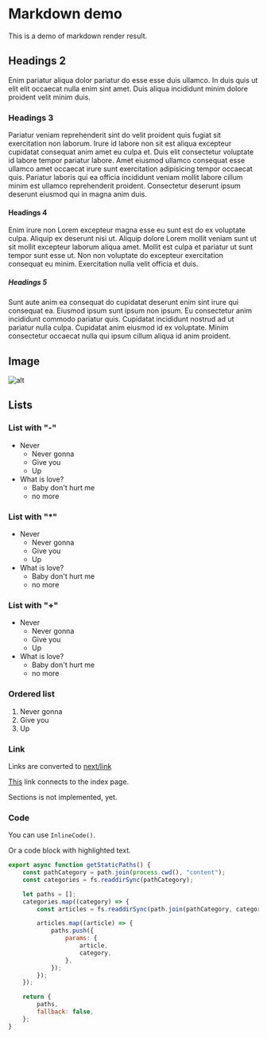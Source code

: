 # Markdown demo

This is a demo of markdown render result.

## Headings 2

Enim pariatur aliqua dolor pariatur do esse esse duis ullamco. In duis quis ut elit elit occaecat nulla enim sint amet. Duis aliqua incididunt minim dolore proident velit minim duis.

### Headings 3

Pariatur veniam reprehenderit sint do velit proident quis fugiat sit exercitation non laborum. Irure id labore non sit est aliqua excepteur cupidatat consequat anim amet eu culpa et. Duis elit consectetur voluptate id labore tempor pariatur labore. Amet eiusmod ullamco consequat esse ullamco amet occaecat irure sunt exercitation adipisicing tempor occaecat quis. Pariatur laboris qui ea officia incididunt veniam mollit labore cillum minim est ullamco reprehenderit proident. Consectetur deserunt ipsum deserunt eiusmod qui in magna anim duis.

#### Headings 4

Enim irure non Lorem excepteur magna esse eu sunt est do ex voluptate culpa. Aliquip ex deserunt nisi ut. Aliquip dolore Lorem mollit veniam sunt ut sit mollit excepteur laborum aliqua amet. Mollit est culpa et pariatur ut sunt tempor sunt esse ut. Non non voluptate do excepteur exercitation consequat eu minim. Exercitation nulla velit officia et duis.

##### Headings 5

Sunt aute anim ea consequat do cupidatat deserunt enim sint irure qui consequat ea. Eiusmod ipsum sunt ipsum non ipsum. Eu consectetur anim incididunt commodo pariatur quis. Cupidatat incididunt nostrud ad ut pariatur nulla culpa. Cupidatat anim eiusmod id ex voluptate. Minim consectetur occaecat nulla qui ipsum cillum aliqua id anim proident.

## Image

![alt](/Maraho.png)

## Lists

### List with "-"

- Never
  - Never gonna
  - Give you
  - Up
- What is love?
  - Baby don't hurt me
  - no more

### List with "*"

- Never
  - Never gonna
  - Give you
  - Up
- What is love?
  - Baby don't hurt me
  - no more

### List with "+"

- Never
  - Never gonna
  - Give you
  - Up
- What is love?
  - Baby don't hurt me
  - no more

### Ordered list

1. Never gonna
2. Give you
3. Up

### Link

Links are converted to [next/link](https://nextjs.org/docs/api-reference/next/link)

[This](/) link connects to the index page.

Sections is not implemented, yet.

### Code

You can use `InlineCode()`.

Or a code block with highlighted text.

```js
export async function getStaticPaths() {
	const pathCategory = path.join(process.cwd(), "content");
	const categories = fs.readdirSync(pathCategory);

	let paths = [];
	categories.map((category) => {
		const articles = fs.readdirSync(path.join(pathCategory, category));

		articles.map((article) => {
			paths.push({
				params: {
					article,
					category,
				},
			});
		});
	});

	return {
		paths,
		fallback: false,
	};
}
```
